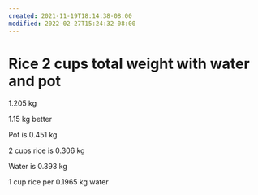 ```yaml
---
created: 2021-11-19T18:14:38-08:00
modified: 2022-02-27T15:24:32-08:00
---
```


# Rice 2 cups total weight with water and pot

1.205 kg

1.15 kg better

Pot is 0.451 kg

2 cups rice is 0.306 kg

Water is 0.393 kg


1 cup rice per 0.1965 kg water
